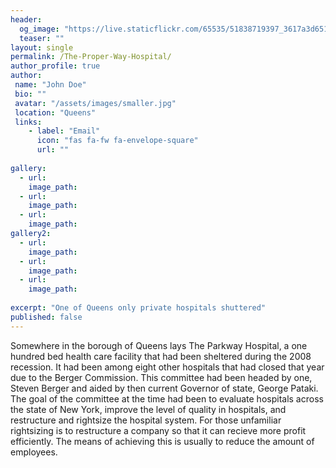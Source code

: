 ```yaml
---
header:
  og_image: "https://live.staticflickr.com/65535/51838719397_3617a3d651_o.jpg"
  teaser: ""
layout: single
permalink: /The-Proper-Way-Hospital/
author_profile: true
author: 
 name: "John Doe"
 bio: ""
 avatar: "/assets/images/smaller.jpg"
 location: "Queens"  
 links:
    - label: "Email"
      icon: "fas fa-fw fa-envelope-square"
      url: ""
    
gallery:
  - url:  
    image_path: 
  - url:  
    image_path: 
  - url:  
    image_path: 
gallery2:
  - url:  
    image_path: 
  - url:  
    image_path: 
  - url:  
    image_path: 
      
excerpt: "One of Queens only private hospitals shuttered"       
published: false
---
```


Somewhere in the borough of Queens lays The Parkway Hospital, a one hundred bed health care facility that had been sheltered during the 2008 recession. It had been among eight other hospitals that had closed that year due to the Berger Commission. This committee had been headed by one, Steven Berger and aided by then current Governor of state, George Pataki. The goal of the committee at the time had been to evaluate hospitals across the state of New York, improve the level of quality in hospitals, and restructure and rightsize the hospital system. For those unfamiliar rightsizing is to restructure a company so that it can recieve more profit efficiently. The means of achieving this is usually to reduce the amount of employees.
